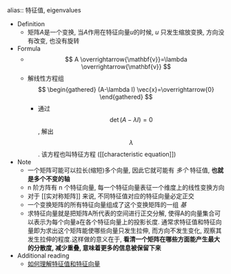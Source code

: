 alias:: 特征值, eigenvalues

- Definition
	- 矩阵$A$是一个变换, 当$A$作用在特征向量$u$的时候, $u$ 只发生缩放变换, 方向没有改变, 也没有旋转
- Formula
	- $$
	  A \overrightarrow{\mathbf{v}}=\lambda \overrightarrow{\mathbf{v}}
	  $$
	- 解线性方程组
	  $$
	  \begin{gathered}
	  (A-\lambda I) \vec{x}=\overrightarrow{0}
	  \end{gathered}
	  $$
		- 通过$$\operatorname{det}(A-\lambda I)=0$$, 解出 $$\lambda$$. 该方程也叫特征方程 ([[characteristic equation]])
- Note
	- 一个矩阵可能可以拉长(缩短)多个向量, 因此它就可能有 _多个_ 特征值, **也就是多个不变的轴**
	- n 阶方阵有 n 个特征向量, 每一个特征向量表征一个维度上的线性变换方向
	- 对于 [[实对称矩阵]] 来说, 不同特征值对应的特征向量必定正交
	- 一个变换矩阵的所有特征向量组成了这个变换矩阵的一组 _基_
	- 求特征向量就是把矩阵A所代表的空间进行正交分解, 使得A的向量集合可以表示为每个向量a在各个特征向量上的投影长度. 通常求特征值和特征向量即为求出这个矩阵能使哪些向量只发生拉伸, 而方向不发生变化, 观察其发生拉伸的程度.这样做的意义在于, **看清一个矩阵在哪些方面能产生最大的分散度, 减少重叠, 意味着更多的信息被保留下来**
- Additional reading
	- [如何理解特征值和特征向量](https://www.matongxue.com/madocs/228/)